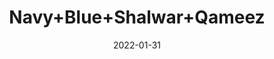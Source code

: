 ---
title: 'Navy+Blue+Shalwar+Qameez'
date: '2022-01-31' 
metatag: '' 
inventory: '4.0' 
draft: false 
# meta description 
shortDescripton: 'AKB-1995+Navy+Blue+Shalwar+Qameez'
description: 'Boys'
longdescription: '%3cp%3e%3cb%3eAKB-1995%3c%2fb%3e+Navy+Blue+Shalwar+Qameez%3c%2fp%3e%3cul%3e%3cli+style%3d%22line-height%3a+1.8%3b%22%3eFabric%3a+Wash+%26amp%3b+Wear%3c%2fli%3e%3cli+style%3d%22line-height%3a+1.8%3b%22%3eUnique+Metal+Buttons%3c%2fli%3e%3cli+style%3d%22line-height%3a+1.8%3b%22%3eFront+Pocket+Design+With+Unique+Metal+Anchor%3c%2fli%3e%3c%2ful%3e'
featured: False
# product Price
price: '1911.0'
priceBefore: '2730.0'
# Product Short Description
shortDescription: 'AKB-1995+Navy+Blue+Shalwar+Qameez'
productID: '7070F201-6762-EC11-995F-005056B3A416'
type: 'products'
category: 'Boys' 
thumnailproduct: 'https://alkhait.eralive.net/images/products/7070F201-6762-EC11-995F-005056B3A4161.png' 
images:
  - image: 'images/products/7070F201-6762-EC11-995F-005056B3A4161.png'  
  - image: 'images/products/7070F201-6762-EC11-995F-005056B3A4162.png'  
  - image: 'images/products/7070F201-6762-EC11-995F-005056B3A4163.png'  
Variants:
  - variant:
      ProductVariantID: '8870F201-6762-EC11-995F-005056B3A416'  
      Size: '22'  
      RetailPrice: '1911'  
      priceBefore: '2730'
  - variant:
      ProductVariantID: 'A070F201-6762-EC11-995F-005056B3A416'  
      Size: '24'  
      RetailPrice: '1911'  
      priceBefore: '2730'
  - variant:
      ProductVariantID: 'B870F201-6762-EC11-995F-005056B3A416'  
      Size: '26'  
      RetailPrice: '1911'  
      priceBefore: '2730'
  - variant:
      ProductVariantID: 'D070F201-6762-EC11-995F-005056B3A416'  
      Size: '28'  
      RetailPrice: '1911'  
      priceBefore: '2730'
  - variant:
      ProductVariantID: 'E870F201-6762-EC11-995F-005056B3A416'  
      Size: '30'  
      RetailPrice: '1911'  
      priceBefore: '2730'
---